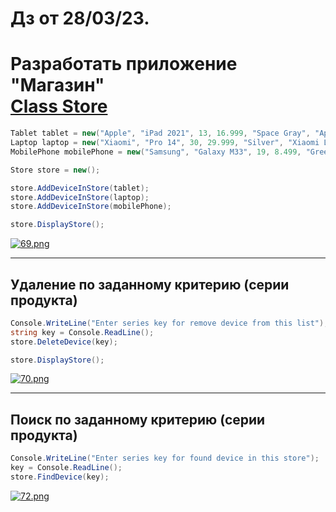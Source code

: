 # Дз от 28/03/23.
# Разработать приложение "Магазин" <br/> [Class Store](https://github.com/mykha8lad/HW-23-03-23-inheritance/blob/main/Group.cs)
```cs
Tablet tablet = new("Apple", "iPad 2021", 13, 16.999, "Space Gray", "Apple iPad 10.2 2021 Space Gray", "iPadOS", 10.2);
Laptop laptop = new("Xiaomi", "Pro 14", 30, 29.999, "Silver", "Xiaomi Laptop Pro 14 Silver", "Intel Core i5-11320H", 16);
MobilePhone mobilePhone = new("Samsung", "Galaxy M33", 19, 8.499, "Green", "Samsung Galaxy M33 5G 6/128GB Green", "TFT", 128);

Store store = new();

store.AddDeviceInStore(tablet);
store.AddDeviceInStore(laptop);
store.AddDeviceInStore(mobilePhone);

store.DisplayStore();
```
[![69.png](https://i.postimg.cc/52MFznY7/69.png)](https://postimg.cc/qzjRVcGy)
___
## Удаление по заданному критерию (серии продукта)
```cs
Console.WriteLine("Enter series key for remove device from this list");
string key = Console.ReadLine();
store.DeleteDevice(key);

store.DisplayStore();
```
[![70.png](https://i.postimg.cc/0NjDfZxp/70.png)](https://postimg.cc/NyhKG6KM)
___
## Поиск по заданному критерию (серии продукта)
```cs
Console.WriteLine("Enter series key for found device in this store");
key = Console.ReadLine();
store.FindDevice(key);        
```
[![72.png](https://i.postimg.cc/G2JLswNz/72.png)](https://postimg.cc/njrb65nQ)
